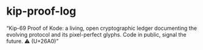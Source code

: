 # kip-proof-log
“Kip-69 Proof of Kode: a living, open cryptographic ledger documenting the evolving protocol and its pixel-perfect glyphs. Code in public, signal the future. ⚠️ (U+26A0)”
